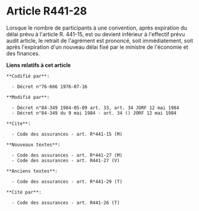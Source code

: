 # Article R441-28

Lorsque le nombre de participants à une convention, après expiration du délai prévu à l'article R. 441-15, est ou devient
inférieur à l'effectif prévu audit article, le retrait de l'agrément est prononcé, soit immédiatement, soit après
l'expiration d'un nouveau délai fixé par le ministre de l'économie et des finances.

**Liens relatifs à cet article**

	**Codifié par**:

	  - Décret n°76-666 1976-07-16

	**Modifié par**:

	  - Décret n°84-349 1984-05-09 art. 33, art. 34 JORF 12 mai 1984
	  - Décret n°84-349 du 9 mai 1984 - art. 34 () JORF 12 mai 1984

	**Cite**:

	  - Code des assurances - art. R*441-15 (M)

	**Nouveaux textes**:

	  - Code des assurances - art. R*441-27 (M)
	  - Code des assurances - art. R441-27 (V)

	**Anciens textes**:

	  - Code des assurances - art. R*441-29 (T)

	**Cité par**:

	  - Code des assurances - art. R441-26 (T)
